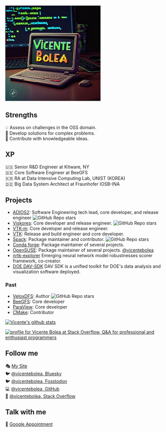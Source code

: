 ![](https://raw.githubusercontent.com/vicentebolea/vicentebolea/master/vicente_logo_small.jpeg)

## Strengths 

💡 Assess on challenges in the OSS domain.  
🤔 Develop solutions for complex problems.  
🙏 Contribute with knowledgeable ideas. 

## XP

🇺🇸 Senior R&D Engineer at Kitware, NY  
🇩🇪 Core Software Engineer at BeeGFS  
🇰🇷 RA at Data Intensive Computing Lab, UNIST (KOREA)  
🇩🇪 Big Data System Architect at Fraunhofer IOSB-INA  

## Projects

- [ADIOS2](https://github.com/ornladios/ADIOS2): Software Engineering tech lead, core developer, and release engineer ![GitHub Repo stars](https://img.shields.io/github/stars/ornladios/ADIOS2?style=social)
- [Viskores](https://github.com/Viskores/viskores): Core developer and release engineer. ![GitHub Repo stars](https://img.shields.io/github/stars/Viskores/viskores2?style=social)
- [VTK-m](https://m.vtk.org/): Core developer and release engineer.
- [VTK](https://vtk.org/): Release and build engineer and core developer.
- [Spack](https://github.com/spack/spack): Package maintainer and contributor. ![GitHub Repo stars](https://img.shields.io/github/stars/spack/spack?style=social)
- [Conda forge](https://conda-forge.org/): Package maintainer of several projects.
- [OpenSUSE](https://www.opensuse.org/): Package maintainer of several projects. [@vicentebolea](https://build.opensuse.org/users/vicentebolea)
- [nrtk-explorer](https://github.com/Kitware/nrtk-explorer) Emerging neural network model robustnesses scorer framework, co-creator.
- [DOE DAV-SDK](https://dav-sdk.github.io/) DAV SDK is a unified toolkit for DOE's data analysis and visualization software deployed.

### Past

- [VeloxDFS](https://github.com/DICL/VeloxDFS): Author ![GitHub Repo stars](https://img.shields.io/github/stars/DICL/VeloxDFS?style=social)
- [BeeGFS](https://www.google.com/url?sa=t&rct=j&q=&esrc=s&source=web&cd=&ved=2ahUKEwiG65ishJyBAxV9FFkFHdERADgQFnoECAYQAQ&url=https%3A%2F%2Fwww.beegfs.io%2F&usg=AOvVaw0qYujAZt9AdCtpItrfColi&opi=89978449): Core developer
- [ParaView](https://www.paraview.org/): Core developer
- [CMake](https://cmake.org/): Contributor

[![Vicente's github stats](https://github-readme-stats.vercel.app/api?username=vicentebolea&theme=dark&show_icons=true)](https://github.com/vicentebolea)

<a href="https://stackoverflow.com/users/2420872/vicente-bolea"><img src="https://stackoverflow.com/users/flair/2420872.png?theme=dark" width="208" height="58" alt="profile for Vicente Bolea at Stack Overflow, Q&amp;A for professional and enthusiast programmers" title="profile for Vicente Bolea at Stack Overflow, Q&amp;A for professional and enthusiast programmers"></a>

## Follow me

🎭 [My Site](https://vicentebolea.github.io/)   
🐦 [@vicentebolea, Bluesky](https://bsky.app/profile/vbolea.bsky.social)  
🐦 [@vicentebolea, Fosstodon](https://fosstodon.org/@vbolea)  
💻 [@vicentebolea, GitHub](https://github.com/vicentebolea)  
📝 [@vicentebolea, Stack Overflow](https://stackoverflow.com/users/2420872/vicente-bolea)

## Talk with me

📆 [Google Appointment](https://calendar.app.google/eYKBc1aJe3nQ3XfF7)
